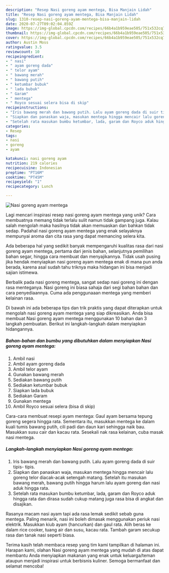 ```yaml
---
description: "Resep Nasi goreng ayam mentega, Bisa Manjain Lidah"
title: "Resep Nasi goreng ayam mentega, Bisa Manjain Lidah"
slug: 1310-resep-nasi-goreng-ayam-mentega-bisa-manjain-lidah
date: 2020-07-27T09:02:04.859Z
image: https://img-global.cpcdn.com/recipes/66b4a1b959eae505/751x532cq70/nasi-goreng-ayam-mentega-foto-resep-utama.jpg
thumbnail: https://img-global.cpcdn.com/recipes/66b4a1b959eae505/751x532cq70/nasi-goreng-ayam-mentega-foto-resep-utama.jpg
cover: https://img-global.cpcdn.com/recipes/66b4a1b959eae505/751x532cq70/nasi-goreng-ayam-mentega-foto-resep-utama.jpg
author: Austin Moss
ratingvalue: 3.5
reviewcount: 10
recipeingredient:
- " nasi"
- " ayam goreng dada"
- " telor ayam"
- " bawang merah"
- " bawang putih"
- " ketumbar bubuk"
- " lada bubuk"
- " Garam"
- " mentega"
- " Royco sesuai selera bisa di skip"
recipeinstructions:
- "Iris bawang merah dan bawang putih. Lalu ayam goreng dada di suir tipis- tipis."
- "Siapkan dan panaskan waja, masukan mentega hingga mencair lalu goreng telor diacak-acak setengah matang. Setelah itu masukan bawang merah, bawang putih hingga harum lalu ayam goreng dan nasi aduk hingga rata."
- "Setelah rata masukan bumbu ketumbar, lada, garam dan Royco aduk hingga rata dan dirasa sudah cukup matang juga rasa bisa di angkat dan disajikan."
categories:
- Resep
tags:
- nasi
- goreng
- ayam

katakunci: nasi goreng ayam 
nutrition: 219 calories
recipecuisine: Indonesian
preptime: "PT16M"
cooktime: "PT45M"
recipeyield: "1"
recipecategory: Lunch

---
```



![Nasi goreng ayam mentega](https://img-global.cpcdn.com/recipes/66b4a1b959eae505/751x532cq70/nasi-goreng-ayam-mentega-foto-resep-utama.jpg)

Lagi mencari inspirasi resep nasi goreng ayam mentega yang unik? Cara membuatnya memang tidak terlalu sulit namun tidak gampang juga. Kalau salah mengolah maka hasilnya tidak akan memuaskan dan bahkan tidak sedap. Padahal nasi goreng ayam mentega yang enak selayaknya mempunyai aroma dan cita rasa yang dapat memancing selera kita.

Ada beberapa hal yang sedikit banyak mempengaruhi kualitas rasa dari nasi goreng ayam mentega, pertama dari jenis bahan, selanjutnya pemilihan bahan segar, hingga cara membuat dan menyajikannya. Tidak usah pusing jika hendak menyiapkan nasi goreng ayam mentega enak di mana pun anda berada, karena asal sudah tahu triknya maka hidangan ini bisa menjadi sajian istimewa.

Berbalik pada nasi goreng mentega, sangat sedap nasi goreng ini dengan rasa menteganya. Nasi goreng ini biasa sahaja dari segi bahan bahan dan cara penyediaannya. Cuma ada penggunaaan mentega yang memberi kelainan rasa.


Di bawah ini ada beberapa tips dan trik praktis yang dapat diterapkan untuk mengolah nasi goreng ayam mentega yang siap dikreasikan. Anda bisa membuat Nasi goreng ayam mentega menggunakan 10 bahan dan 3 langkah pembuatan. Berikut ini langkah-langkah dalam menyiapkan hidangannya.

<!--inarticleads1-->

##### Bahan-bahan dan bumbu yang dibutuhkan dalam menyiapkan Nasi goreng ayam mentega:

1. Ambil  nasi
1. Ambil  ayam goreng dada
1. Ambil  telor ayam
1. Gunakan  bawang merah
1. Sediakan  bawang putih
1. Sediakan  ketumbar bubuk
1. Siapkan  lada bubuk
1. Sediakan  Garam
1. Gunakan  mentega
1. Ambil  Royco sesuai selera (bisa di skip)


Cara-cara membuat resepi ayam mentega: Gaul ayam bersama tepung goreng segera hingga rata. Sementara itu, masukkan mentega ke dalam kuali tumis bawang putih, cili padi dan daun kari sehingga naik bau. Masukkan susu cair dan kacau rata. Sesekali nak rasa kelainan, cuba masak nasi mentega. 

<!--inarticleads2-->

##### Langkah-langkah menyiapkan Nasi goreng ayam mentega:

1. Iris bawang merah dan bawang putih. Lalu ayam goreng dada di suir tipis- tipis.
1. Siapkan dan panaskan waja, masukan mentega hingga mencair lalu goreng telor diacak-acak setengah matang. Setelah itu masukan bawang merah, bawang putih hingga harum lalu ayam goreng dan nasi aduk hingga rata.
1. Setelah rata masukan bumbu ketumbar, lada, garam dan Royco aduk hingga rata dan dirasa sudah cukup matang juga rasa bisa di angkat dan disajikan.


Rasanya macam nasi ayam tapi ada rasa lemak sedikit sebab guna mentega. Paling menarik, nasi ini boleh dimasak menggunakan periuk nasi elektrik. Masukkan kiub ayam (hancurkan) dan gaul rata. Alih beras ke dalam rice cooker, tuang air dan susu, kacau rata. Tambah garam secukup rasa dan tanak nasi seperti biasa. 

Terima kasih telah membaca resep yang tim kami tampilkan di halaman ini. Harapan kami, olahan Nasi goreng ayam mentega yang mudah di atas dapat membantu Anda menyiapkan makanan yang enak untuk keluarga/teman ataupun menjadi inspirasi untuk berbisnis kuliner. Semoga bermanfaat dan selamat mencoba!

